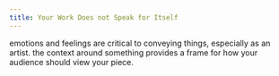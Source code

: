```yaml
---
title: Your Work Does not Speak for Itself
---
```

emotions and feelings are critical to conveying things, especially as an artist. the context around something provides a frame for how your audience should view your piece. 
